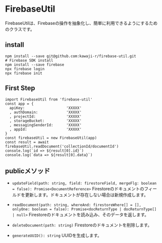 # FirebaseUtil

FirebaseUtilは、Firebaseの操作を抽象化し、簡単に利用できるようにするためのクラスです。

## install
```
npm install --save git@github.com:kawaji-r/firebase-util.git
# Firebase SDK install
npm install --save firebase
npx firebase login
npx firebase init
```

## First Step
```
import FirebaseUtil from 'firebase-util'
const app = {
  apiKey:                   'XXXXX'
  , authDomain:             'XXXXX'
  , projectId:              'XXXXX'
  , storageBucket:          'XXXXX'
  , messagingSenderId:      'XXXXX'
  , appId:                  'XXXXX'
}
const firebaseUtil = new FirebaseUtil(app)
const result = await firebaseUtil.readDocument('collectionId/documentId')
console.log(`id => ${result[0].id}`)
console.log(`data => ${result[0].data}`)
```


## publicメソッド

- `updateField(path: string, field: firestoreField, mergeFlg: boolean = false): Promise<DocumentReference>`
  Firestoreのドキュメントのフィールドを更新します。ドキュメントが存在しない場合は新規作成します。

- `readDocument(path: string, whereAnd: firestoreWhere[] = [], onlyOne: boolean = false): Promise<docReturnType | docReturnType[] | null>`
  Firestoreのドキュメントを読み込み、そのデータを返します。

- `deleteDocument(path: string)`
  Firestoreのドキュメントを削除します。

- `generateUUID(): string`
  UUIDを生成します。
